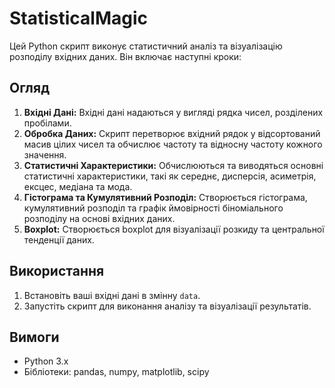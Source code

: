 # StatisticalMagic
Цей Python скрипт виконує статистичний аналіз та візуалізацію розподілу вхідних даних. Він включає наступні кроки:

## Огляд

1. **Вхідні Дані:** Вхідні дані надаються у вигляді рядка чисел, розділених пробілами.
2. **Обробка Даних:** Скрипт перетворює вхідний рядок у відсортований масив цілих чисел та обчислює частоту та відносну частоту кожного значення.
3. **Статистичні Характеристики:** Обчислюються та виводяться основні статистичні характеристики, такі як середнє, дисперсія, асиметрія, ексцес, медіана та мода.
4. **Гістограма та Кумулятивний Розподіл:** Створюється гістограма, кумулятивний розподіл та графік ймовірності біноміального розподілу на основі вхідних даних.
5. **Boxplot:** Створюється boxplot для візуалізації розкиду та центральної тенденції даних.

## Використання

1. Встановіть ваші вхідні дані в змінну `data`.
2. Запустіть скрипт для виконання аналізу та візуалізації результатів.

## Вимоги

- Python 3.x
- Бібліотеки: pandas, numpy, matplotlib, scipy
